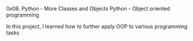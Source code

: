 0x08. Python - More Classes and Objects
Python - Object oriented programming

In this project, I learned how to further apply OOP to various programming tasks
